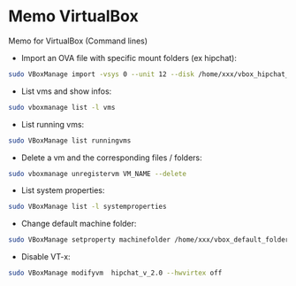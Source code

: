 # Memo VirtualBox
Memo for VirtualBox (Command lines)
* Import an OVA file with specific mount folders (ex hipchat):
```bash
sudo VBoxManage import -vsys 0 --unit 12 --disk /home/xxx/vbox_hipchat_mount/chat_history.vmdk --unit 13 --disk /home/xxx/vbox_hipchat_mount/file_store.vmdk --unit 14 --disk /home/xxx/vbox_hipchat_mount/system.vmdk --ostype Ubuntu_64 -eula accept --vmname hipchat /home/xxx/hipchat/HipChat.ova
```
* List vms and show infos:
```bash
sudo vboxmanage list -l vms
```
* List running vms:
```bash
sudo VBoxManage list runningvms
```
* Delete a vm and the corresponding files / folders:
```bash
sudo vboxmanage unregistervm VM_NAME --delete
```
* List system properties:
```bash
sudo VBoxManage list -l systemproperties
```
* Change default machine folder:
```bash
sudo VBoxManage setproperty machinefolder /home/xxx/vbox_default_folder
```
* Disable VT-x:
```bash
sudo VBoxManage modifyvm  hipchat_v_2.0 --hwvirtex off
```
